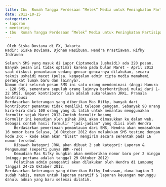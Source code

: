 ```yaml
---
title: Ibu  Rumah Tangga Perdesaan “Melek” Media untuk Peningkatan Partisipasi  Perempuan dan Pemenuhan Kebutuhan Informasi - Mentoring 15 Oktober 2012 
date: 2012-10-15
categories:
- laporan
- mentoring
- Ibu  Rumah Tangga Perdesaan “Melek” Media untuk Peningkatan Partisipasi  Perempuan dan Pemenuhan Kebutuhan Informasi
---
```


     Oleh Siska Doviana di FX, Jakarta
    Hadir: Siska Doviana, Djohan Hasibuan, Hendra Prastiawan, Rifky Indrawan

    Seluruh SMS yang masuk di Lapor Ciptamedia (ushaidi) ada 220 pesan. Banyak pesan ini tidak optimal karena pada bulan Maret - April 2012 saat diskusi pemantauan sedang gencar-gencarnya dilakukan, secara teknis ushaidi macet (pulsa, kegagalan admin cipta media memahami perangkat lunak baru dan lainnya).
    Namun dari seluruh pesan SMS ini satu orang mendominasi (Anggi Hanura - 128 SMS, sementara sepuluh orang lainnya berkontribusi mulai dari 1-22 SMS). Empat kontributor lain adalah sukarelawan JRKL. Pranala kontribusi
    Berdasarkan keterangan yang diberikan Mas Rifky, banyak dari kontributor pemantau tidak memiliki telepon genggam. Sebanyak 90 orang kira-kira dari 100 orang yang di latih untuk memantau menggunakan formulir sejak Maret 2012.Contoh formulir kosong
    Formulir ini kemudian oleh pihak JRKL akan dimasukkan ke dalam web. Sebagai contoh hasil formulir "jadi-jadian" yang diisi oleh Hendra
        Berdasarkan penerimaan pemantauan dari SMS, Hendra akan memasukkan 16 nomor baru Selasa, 16 Oktober 2012 dan melakukan SMS testing dengan kode JRK - kode akan akan "blast" mengirim secara serentak pada 16 nomor tersebut
        Dibawah kategori JRKL akan dibuat 2 sub kategori: Laporan & Pengumuman (seperti punya BBM -red)
        Kemudian Mas Rifky mungkin akan memberikan nomor baru per 2 minggu (minggu pertama adalah tanggal 29 Oktober 2012)
        Pelatihan admin pengganti akan dilakukan oleh Hendra di Lampung tanggal 24-25 Oktober 2012.
    Berdasarkan keterangan yang diberikan Rifky Indrawan, dana bagian I sudah habis, namun untuk laporan naratif & laporan keuangan menunggu dahulu admin yang baru selesai dilatih.
